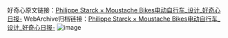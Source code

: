 好奇心原文链接：[Philippe Starck × Moustache Bikes电动自行车_设计_好奇心日报-](https://www.qdaily.com/articles/2207.html)
WebArchive归档链接：[Philippe Starck × Moustache Bikes电动自行车_设计_好奇心日报-](http://web.archive.org/web/20190623150937/https://www.qdaily.com/articles/2207.html)
![image](http://ww3.sinaimg.cn/large/007d5XDply1g3v676osv2j30u03ixngv)
